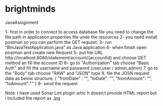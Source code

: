 # brightminds
JavaAssignment

1- first in order to connect to access database file you need to change the file path in application.properties file unde the resources
2- you need install postman so you can perform the GET requset.
3- run "BmJavaTestApplication.java" as Java application
4- when finish open postman and create new Request
5- put hte URL http://localhost:8080/statement/account/{accountId} and choose GET method an fill the account ID
6- go to "Authorization" tab choose "Basic Auth" and fill the username and password (user,user / admin,admin)
7. go to the "Body" tab choose "RAW" and "JSON" type
8. file the JOSN request data as below structure:
{
"fromDate" : "",
"toDate": "",
"fromAmount": "",
"toAmount":""
}
9- send the request

Note:
I have used Sonar Lint plugin whic h doesn;t provide HTML report but i included the report as .jpg
